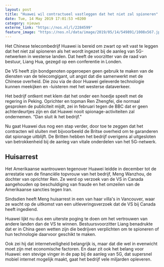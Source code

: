 ```yaml
---
layout: post
title: "Huawei wil contractueel vastleggen dat het niet zal spioneren"
date: Tue, 14 May 2019 17:01:53 +0200
category: nieuws
externe_link: "https://nos.nl/l/2284599"
feature_image: "https://nos.nl/data/image/2019/05/14/549891/1008x567.jpg"
---
```


<p>Het Chinese telecombedrijf Huawei is bereid om zwart op wit vast te leggen dat het niet zal spioneren als het wordt ingezet bij de aanleg van 5G-netwerken in westerse landen. Dat heeft de voorzitter van de raad van bestuur, Liang Hua, gezegd op een conferentie in Londen.</p>
<p>De VS heeft zijn bondgenoten opgeroepen geen gebruik te maken van de diensten van de telecomgigant, uit angst dat die samenwerkt met de Chinese overheid. Die zou via de door Huawei geleverde technologie kunnen meekijken en -luisteren met het westerse dataverkeer.</p>
<p>Het bedrijf ontkent met klem dat het onder een hoedje speelt met de regering in Peking. Oprichter en topman Ren Zhengfei, die normaal gesproken de publiciteit mijdt, zei in februari tegen de BBC dat er geen achterdeurtjes zijn en dat Huawei nooit spionage-activiteiten zal ondernemen. "Dan sluit ik het bedrijf."</p>
<p>Nu gaat Huawei dus nog een stap verder, door toe te zeggen dat het contracten wil sluiten met bijvoorbeeld de Britse overheid om te garanderen dat spionage uitblijft. De Britten hebben het bedrijf overigens al uitgesloten van betrokkenheid bij de aanleg van vitale onderdelen van het 5G-netwerk.</p>
<h2>Huisarrest</h2>
<p>Het Amerikaanse wantrouwen tegenover Huawei leidde in december tot de arrestatie van de financiële topvrouw van het bedrijf, Meng Wanzhou, de dochter van oprichter Ren. Ze werd op verzoek van de VS in Canada aangehouden op beschuldiging van fraude en het omzeilen van de Amerikaanse sancties tegen Iran.</p>
<p>Sindsdien heeft Meng huisarrest in een van haar villa's in Vancouver, waar ze wacht op de uitkomst van een uitleveringsverzoek dat de VS bij Canada heeft ingediend.</p>
<p>Huawei lijkt nu dus een uiterste poging te doen om het vertrouwen van andere landen dan de VS te winnen. Bestuursvoorzitter Liang benadrukte dat er in China geen wetten zijn die bedrijven verplichten om te spioneren of hun technologie daarvoor geschikt te maken.</p>
<p>Ook zei hij dat internetveiligheid belangrijk is, maar dat die wel in evenwicht moet zijn met economische factoren. En daar zit ook het belang voor Huawei: een stevige vinger in de pap bij de aanleg van 5G, dat supersnel mobiel internet mogelijk maakt, gaat het bedrijf vele miljarden opleveren.</p>
